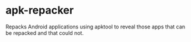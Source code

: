 # apk-repacker
Repacks Android applications using apktool to reveal those apps that can be repacked and that could not.
